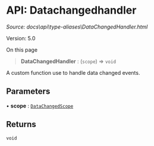 # API: Datachangedhandler

*Source: docs\api\type-aliases\DataChangedHandler.html*

Version: 5.0

On this page

> **DataChangedHandler** : (`scope`) => `void`

A custom function use to handle data changed events.

## Parameters[​](DataChangedHandler.html#parameters "Direct link to Parameters")

• **scope** : [`DataChangedScope`](DataChangedScope.md)

## Returns[​](DataChangedHandler.html#returns "Direct link to Returns")

`void`
